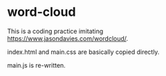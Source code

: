 # word-cloud

This is a coding practice imitating https://www.jasondavies.com/wordcloud/.

index.html and main.css are basically copied directly. 

main.js is re-written. 